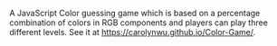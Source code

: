 A JavaScript Color guessing game which is based on a percentage combination of colors in RGB components and players can play three different  levels. See it at https://carolynwu.github.io/Color-Game/.

